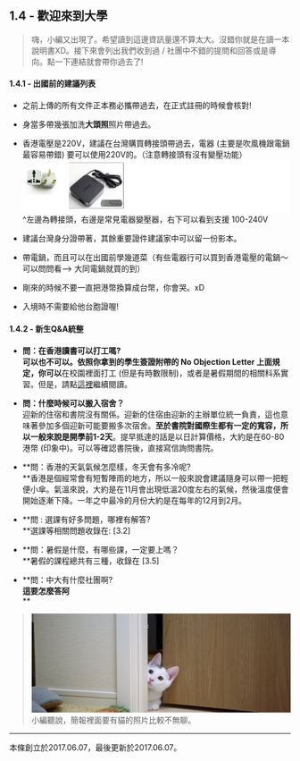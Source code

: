 ## 1.4 - 歡迎來到大學

> 嗨，小編又出現了。希望讀到這邊資訊量還不算太大。沒錯你就是在讀一本說明書XD。接下來會列出我們收到過 / 社團中不錯的提問和回答或是導向。點一下連結就會帶你過去了!

#### 1.4.1 - 出國前的建議列表

* 之前上傳的所有文件正本務必攜帶過去，在正式註冊的時候會核對! 
* 身當多帶幾張加洗**大頭照**照片帶過去。
* 香港電壓是220V，建議在台灣購買轉接頭帶過去，電器 \(主要是吹風機跟電鍋最容易帶錯\) 要可以使用220V的。（注意轉接頭有沒有變壓功能）![](/assets/2.png)^左邊為轉接頭，右邊是常見電器變壓器，右下可以看到支援 100-240V

* 建議台灣身分證帶著，其餘重要證件建議家中可以留一份影本。

* 帶電鍋，而且可以在出國前學幾道菜（有些電器行可以買到香港電壓的電鍋～可以問問看--&gt; 大同電鍋就買的到）

* 剛來的時候不要一直把港幣換算成台幣，你會哭。xD

* 入境時不需要給他台胞證喔!

#### 1.4.2 - 新生Q&A統整

* **問：在香港讀書可以打工嗎?              
  **可以也不可以。依照你拿到的學生簽證附帶的 No Objection Letter 上面規定，你**可以**在校園裡面打工 \(但是有時數限制\)，或者是暑假期間的相關科系實習。但是，請點[這裡](http://paste.plurk.com/show/2535505/)繼續閱讀。

* **問：什麼時候可以搬入宿舍？**  
  迎新的住宿和書院沒有關係。迎新的住宿由迎新的主辦單位統一負責，這也意味著參加多個迎新可能要搬多次宿舍。**至於書院對國際生都有一定的寬容，所以一般來說是開學前1-2天**。提早抵達的話是以日計算價格，大約是在60-80港幣 \(印象中\)。可以等確認書院後，直接寫信詢問書院。

* **問：香港的天氣氣候怎麼樣，冬天會有多冷呢?                  
  **香港是個經常會有短暫陣雨的地方，所以一般來說會建議隨身可以帶一把輕便小傘。氣溫來說，大約是在11月會出現低溫20度左右的氣候，然後溫度便會開始逐漸下降。一年之中最冷的月份大約是在每年的12月到2月。

* **問 : 選課有好多問題，哪裡有解答?    
  **選課等相關問題收錄在: \[3.2\]

* **問：暑假是什麼，有哪些課，一定要上嗎？    
  **暑假的課程總共有三種，收錄在 \[3.5\]

* **問：中大有什麼社團啊?    
  **這要怎麼答阿**    
  **

> ![](/assets/pexels-photo-203333.jpeg)小編聽說，簡報裡面要有貓的照片比較不無聊。

---

本條創立於2017.06.07，最後更新於2017.06.07。

